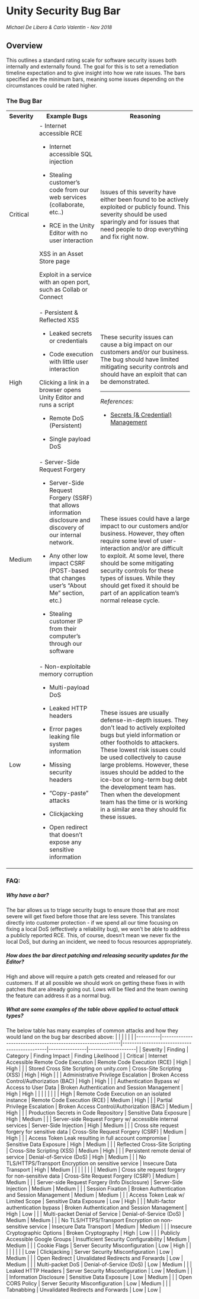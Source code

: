 # Unity Security Bug Bar
<font size="-1">_Michael De Libero & Carlo Valentin - Nov 2018_</font>
## Overview
This outlines a standard rating scale for software security issues both internally and externally found. The goal for this is to set a remediation timeline expectation and to give insight into how we rate issues. The bars specified are the minimum bars, meaning some issues depending on the circumstances could be rated higher. 

### The Bug Bar
 
<table>
<tr>
<th>Severity</th>

<th>Example Bugs</th>

<th>Reasoning</th>
<tr>
<td>Critical</td>
<td>
- Internet accessible RCE

- Internet accessible SQL injection

- Stealing customer’s code from our web services (collaborate, etc..)

- RCE in the Unity Editor with no user interaction

XSS in an Asset Store page

Exploit in a service with an open port, such as Collab or Connect
</td>
<td>
Issues of this severity have either been found to be actively exploited or publicly found. This severity should be used sparingly and for issues that need people to drop everything and fix right now.
</td>
<tr>
<td>High</td>
<td>
- Persistent & Reflected XSS

- Leaked secrets or credentials

- Code execution with little user interaction

Clicking a link in a browser opens Unity Editor and runs a script

- Remote DoS (Persistent)

- Single payload DoS
</td>
<td>
These security issues can cause a big impact on our customers and/or our business. The bug should have limited mitigating security controls and should have an exploit that can be demonstrated.

---

_References:_
- [Secrets (& Credential) Management](../Coding%20Practice/Secrets-Management.md)
</td>
</tr>
<td>
Medium
</td>
<td>
- Server-Side Request Forgery

- Server-Side Request Forgery (SSRF) that allows information disclosure and discovery of our internal network.

- Any other low impact CSRF (POST-based that changes user’s “About Me” section, etc.)

- Stealing customer IP from their computer’s through our software
</td>
<td>
These issues could have a large impact to our customers and/or business. However, they often require some level of user-interaction and/or are difficult to exploit. At some level, there should be some mitigating security controls for these types of issues. While they should get fixed it should be part of an application team’s normal release cycle.
</td>
</tr>
<tr>
<td>
Low
</td>
<td>
- Non-exploitable memory corruption

- Multi-payload DoS

- Leaked HTTP headers

- Error pages leaking file system information

- Missing security headers

- “Copy-paste” attacks

- Clickjacking

- Open redirect that doesn’t expose any sensitive information
</td>
<td>
These issues are usually defense-in-depth issues. They don’t lead to actively exploited bugs but yield information or other footholds to attackers. These lowest risk issues could be used collectively to cause large problems. However, these issues should be added to the ice-box or long-term bug debt the development team has. Then when the development team has the time or is working in a similar area they should fix these issues.
</td>
</tr>
</table>
 

### FAQ:

##### Why have a bar?
The bar allows us to triage security bugs to ensure those that are most severe will get fixed before those that are less severe. This translates directly into customer protection - if we spend all our time focusing on fixing a local DoS (effectively a reliability bug), we won’t be able to address a publicly reported RCE. This, of course, doesn’t mean we never fix the local DoS, but during an incident, we need to focus resources appropriately.

##### How does the bar direct patching and releasing security updates for the Editor?
High and above will require a patch gets created and released for our customers. If at all possible we should work on getting these fixes in with patches that are already going out. Lows will be filed and the team owning the feature can address it as a normal bug.

##### What are some examples of the table above applied to actual attack types?
The below table has many examples of common attacks and how they would land on the bug bar described above:
|          |                                                             |                                              |                |                    | 
|----------|-------------------------------------------------------------|----------------------------------------------|----------------|--------------------| 
| Severity | Finding                                                     | Category                                     | Finding Impact | Finding Likelihood | 
| Critical | Internet Accessible Remote Code Execution                   | Remote Code Execution (RCE)                  | High           | High               | 
|          | Stored Cross Site Scripting on unity.com                    | Cross-Site Scripting (XSS)                   | High           | High               | 
|          | Administrative Privilege Escalation                         | Broken Access Control/Authorization (BAC)    | High           | High               | 
|          | Authentication Bypass  w/ Access to User Data               | Broken Authentication and Session Management | High           | High               | 
|          |                                                             |                                              |                |                    | 
| High     | Remote Code Execution on an isolated instance               | Remote Code Execution (RCE)                  | Medium         | High               | 
|          | Partial Privilege Escalation                                | Broken Access Control/Authorization (BAC)    | Medium         | High               | 
|          | Production Secrets in Code Repository                       | Sensitive Data Exposure                      | High           | Medium             | 
|          | Server-side Request Forgery w/ accessible internal services | Server-Side Injection                        | High           | Medium             | 
|          | Cross site request forgery for sensitive data               | Cross-Site Request Forgery (CSRF)            | Medium         | High               | 
|          | Access Token Leak resulting in full account compromise      | Sensitive Data Exposure                      | High           | Medium             | 
|          | Reflected Cross-Site Scripting                              | Cross-Site Scripting (XSS)                   | Medium         | High               | 
|          | Persistent remote denial of service                         | Denial-of-Service (DoS)                      | High           | Medium             | 
|          | No TLS/HTTPS/Transport Encryption on sensitive service      | Insecure Data Transport                      | High           | Medium             | 
|          |                                                             |                                              |                |                    | 
| Medium   | Cross site request forgery for non-sensitive data           | Cross-Site Request Forgery (CSRF)            | Medium         | Medium             | 
|          | Server-side Request Forgery (Info Disclosure)               | Server-Side Injection                        | Medium         | Medium             | 
|          | Session Fixation                                            | Broken Authentication and Session Management | Medium         | Medium             | 
|          | Access Token Leak w/ Limited Scope                          | Sensitive Data Exposure                      | Low            | High               | 
|          | Multi-factor authentication bypass                          | Broken Authentication and Session Management | High           | Low                | 
|          | Multi-packet Denial of Service                              | Denial-of-Service (DoS)                      | Medium         | Medium             | 
|          | No TLS/HTTPS/Transport Encryption on non-sensitive service  | Insecure Data Transport                      | Medium         | Medium             | 
|          | Insecure Cryptographic Options                              | Broken Cryptography                          | High           | Low                | 
|          | Publicly Accessible Google Groups                           | Insufficient Security Configurability        | Medium         | Medium             | 
|          | Cookie Flags                                                | Server Security Misconfiguration             | Low            | High               | 
|          |                                                             |                                              |                |                    | 
| Low      | Clickjacking                                                | Server Security Misconfiguration             | Low            | Medium             | 
|          | Open Redirect                                               | Unvalidated Redirects and Forwards           | Low            | Medium             | 
|          | Multi-packet DoS                                            | Denial-of-Service (DoS)                      | Low            | Medium             | 
|          | Leaked HTTP Headers                                         | Server Security Misconfiguration             | Low            | Medium             | 
|          | Information Disclosure                                      | Sensitive Data Exposure                      | Low            | Medium             | 
|          | Open CORS Policy                                            | Server Security Misconfiguration             | Low            | Medium             | 
|          | Tabnabbing                                                  | Unvalidated Redirects and Forwards           | Low            | Low                | 


